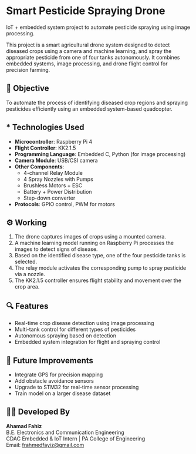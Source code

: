# Smart Pesticide Spraying Drone
IoT + embedded system project to automate pesticide spraying using image processing.

This project is a smart agricultural drone system designed to detect diseased crops using a camera and machine learning, and spray the appropriate pesticide from one of four tanks autonomously. It combines embedded systems, image processing, and drone flight control for precision farming.

## 📌 Objective

To automate the process of identifying diseased crop regions and spraying pesticides efficiently using an embedded system-based quadcopter.

## * Technologies Used

- **Microcontroller**: Raspberry Pi 4
- **Flight Controller**: KK2.1.5
- **Programming Language**: Embedded C, Python (for image processing)
- **Camera Module**: USB/CSI camera
- **Other Components**: 
  - 4-channel Relay Module
  - 4 Spray Nozzles with Pumps
  - Brushless Motors + ESC
  - Battery + Power Distribution
  - Step-down converter
- **Protocols**: GPIO control, PWM for motors

## ⚙️ Working

1. The drone captures images of crops using a mounted camera.
2. A machine learning model running on Raspberry Pi processes the images to detect signs of disease.
3. Based on the identified disease type, one of the four pesticide tanks is selected.
4. The relay module activates the corresponding pump to spray pesticide via a nozzle.
5. The KK2.1.5 controller ensures flight stability and movement over the crop area.

## 🔍 Features

- Real-time crop disease detection using image processing
- Multi-tank control for different types of pesticides
- Autonomous spraying based on detection
- Embedded system integration for flight and spraying control

## 🧪 Future Improvements

- Integrate GPS for precision mapping
- Add obstacle avoidance sensors
- Upgrade to STM32 for real-time sensor processing
- Train model on a larger disease dataset

## 🧑‍💻 Developed By

**Ahamad Fahiz**  
B.E. Electronics and Communication Engineering  
CDAC Embedded & IoT Intern | PA College of Engineering  
Email: frahmedfayiz@gmail.com


